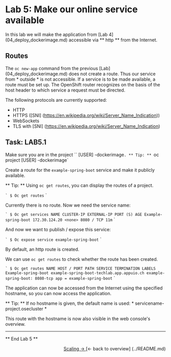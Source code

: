 # Lab 5: Make our online service available

In this lab we will make the application from [Lab 4] (04_deploy_dockerimage.md) accessible via ** http ** from the Internet.

## Routes

The `oc new-app` command from the previous [Lab] (04_deploy_dockerimage.md) does not create a route. Thus our service from * outside * is not accessible. If a service is to be made available, a route must be set up. The OpenShift router recognizes on the basis of the host header to which service a request must be directed.

The following protocols are currently supported:

- HTTP
- HTTPS ([SNI] (https://en.wikipedia.org/wiki/Server_Name_Indication))
- WebSockets
- TLS with [SNI] (https://en.wikipedia.org/wiki/Server_Name_Indication)

## Task: LAB5.1

Make sure you are in the project `` [USER] -dockerimage`. ** Tip: ** `oc project [USER] -dockerimage`

Create a route for the `example-spring-boot` service and make it publicly available.

** Tip: ** Using `oc get routes`, you can display the routes of a project.

`` `
$ Oc get routes
`` `

Currently there is no route. Now we need the service name:

`` `
$ Oc get services
NAME CLUSTER-IP EXTERNAL-IP PORT (S) AGE
Example-spring-boot 172.30.124.20 <none> 8080 / TCP 11m
`` `

And now we want to publish / expose this service:

`` `
$ Oc expose service example-spring-boot
`` `

By default, an http route is created.

We can use `oc get routes` to check whether the route has been created.

`` `
$ Oc get routes
NAME HOST / PORT PATH SERVICE TERMINATION LABELS
Example-spring-boot example-spring-boot-techlab.app.appuio.ch example-spring-boot: 8080-tcp app = example-spring-boot
`` `

The application can now be accessed from the Internet using the specified hostname, so you can now access the application.

** Tip: ** If no hostname is given, the default name is used: * servicename-project.osecluster *

This route with the hostname is now also visible in the web console's overview.


---

** End Lab 5 **

<P width = "100px" align = "right"> <a href="06_scale.md"> Scaling → </a> </ p>
[← back to overview] (../README.md)
